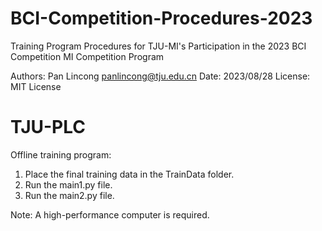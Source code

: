 # BCI-Competition-Procedures-2023
Training Program Procedures for TJU-MI's Participation in the 2023 BCI Competition MI Competition Program

Authors: Pan Lincong <panlincong@tju.edu.cn>
Date: 2023/08/28
License: MIT License

# TJU-PLC

Offline training program:
1. Place the final training data in the TrainData folder.
2. Run the main1.py file.
3. Run the main2.py file.

Note: A high-performance computer is required.
